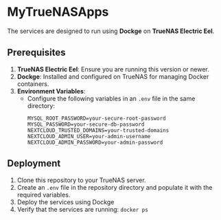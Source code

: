 # MyTrueNASApps

The services are designed to run using **Dockge** on **TrueNAS Electric Eel**.

## Prerequisites

1. **TrueNAS Electric Eel**: Ensure you are running this version or newer.
2. **Dockge**: Installed and configured on TrueNAS for managing Docker containers.
3. **Environment Variables**:
   - Configure the following variables in an `.env` file in the same directory:
     ```
     MYSQL_ROOT_PASSWORD=your-secure-root-password
     MYSQL_PASSWORD=your-secure-db-password
     NEXTCLOUD_TRUSTED_DOMAINS=your-trusted-domains
     NEXTCLOUD_ADMIN_USER=your-admin-username
     NEXTCLOUD_ADMIN_PASSWORD=your-admin-password
     ```

## Deployment

1. Clone this repository to your TrueNAS server.
2. Create an `.env` file in the repository directory and populate it with the required variables.
3. Deploy the services using Dockge
4. Verify that the services are running:
    `docker ps`
